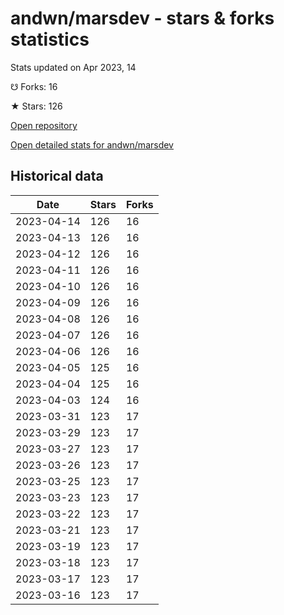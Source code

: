 # andwn/marsdev - stars & forks statistics

Stats updated on Apr 2023, 14

☋ Forks: 16

★ Stars: 126

[Open repository](https://github.com/andwn/marsdev)

[Open detailed stats for andwn/marsdev](https://reviewgithub.com/rep/andwn/marsdev)

## Historical data
| Date | Stars | Forks |
|------|-------|-------|
| 2023-04-14 | 126 | 16 | 
| 2023-04-13 | 126 | 16 | 
| 2023-04-12 | 126 | 16 | 
| 2023-04-11 | 126 | 16 | 
| 2023-04-10 | 126 | 16 | 
| 2023-04-09 | 126 | 16 | 
| 2023-04-08 | 126 | 16 | 
| 2023-04-07 | 126 | 16 | 
| 2023-04-06 | 126 | 16 | 
| 2023-04-05 | 125 | 16 | 
| 2023-04-04 | 125 | 16 | 
| 2023-04-03 | 124 | 16 | 
| 2023-03-31 | 123 | 17 | 
| 2023-03-29 | 123 | 17 | 
| 2023-03-27 | 123 | 17 | 
| 2023-03-26 | 123 | 17 | 
| 2023-03-25 | 123 | 17 | 
| 2023-03-23 | 123 | 17 | 
| 2023-03-22 | 123 | 17 | 
| 2023-03-21 | 123 | 17 | 
| 2023-03-19 | 123 | 17 | 
| 2023-03-18 | 123 | 17 | 
| 2023-03-17 | 123 | 17 | 
| 2023-03-16 | 123 | 17 | 

